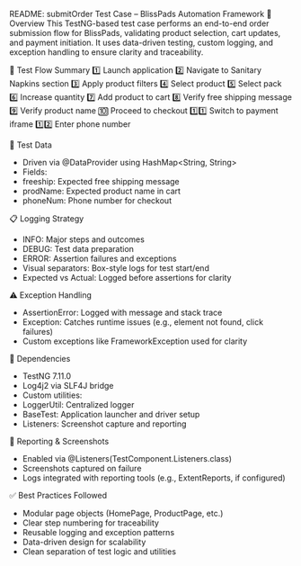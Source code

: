 README: submitOrder Test Case – BlissPads Automation Framework
📌 Overview
This TestNG-based test case performs an end-to-end order submission flow for BlissPads, validating product selection, cart updates, and payment initiation. It uses data-driven testing, custom logging, and exception handling to ensure clarity and traceability.

🚀 Test Flow Summary
1️⃣ Launch application
2️⃣ Navigate to Sanitary Napkins section
3️⃣ Apply product filters
4️⃣ Select product
5️⃣ Select pack
6️⃣ Increase quantity
7️⃣ Add product to cart
8️⃣ Verify free shipping message
9️⃣ Verify product name
🔟 Proceed to checkout
1️⃣1️⃣ Switch to payment iframe
1️⃣2️⃣ Enter phone number


🧪 Test Data
- Driven via @DataProvider using HashMap<String, String>
- Fields:
- freeship: Expected free shipping message
- prodName: Expected product name in cart
- phoneNum: Phone number for checkout

📋 Logging Strategy
- INFO: Major steps and outcomes
- DEBUG: Test data preparation
- ERROR: Assertion failures and exceptions
- Visual separators: Box-style logs for test start/end
- Expected vs Actual: Logged before assertions for clarity

⚠️ Exception Handling
- AssertionError: Logged with message and stack trace
- Exception: Catches runtime issues (e.g., element not found, click failures)
- Custom exceptions like FrameworkException used for clarity

🧰 Dependencies
- TestNG 7.11.0
- Log4j2 via SLF4J bridge
- Custom utilities:
- LoggerUtil: Centralized logger
- BaseTest: Application launcher and driver setup
- Listeners: Screenshot capture and reporting

📸 Reporting & Screenshots
- Enabled via @Listeners(TestComponent.Listeners.class)
- Screenshots captured on failure
- Logs integrated with reporting tools (e.g., ExtentReports, if configured)

✅ Best Practices Followed
- Modular page objects (HomePage, ProductPage, etc.)
- Clear step numbering for traceability
- Reusable logging and exception patterns
- Data-driven design for scalability
- Clean separation of test logic and utilities
